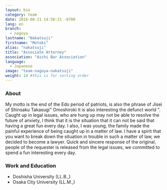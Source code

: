 ```yaml
---
layout: bio
category: team
date: 2016-08-21 14:50:21 -0700
lang: en
branch:
  - nagoya
lastname: "Nakatsuji"
firstname: "Motoki"
alias: "nakatsuji"
title: "Associate Attorney"
association: "Aichi Bar Association"
language:
  - Japanese
image: "team-nagoya-nakatsuji"
weight: 14 #this is for sorting order
---
```


### About
My motto is the end of the Edo period of patriots, is also the phrase of Jisei of Shinsaku Takasugi" Omoshiroki It is also interesting the defunct world ".
Caught up in legal issues, who are hung up may not be able to resolve the future of anxiety, I think that it is the situation that it can not be said that having a great fun every day. I also, I was young, the family made the painful experience of being caught up in a matter of law.
I have a spirit that you want to break down the situation in trouble in such a matter of law, we decided to become a lawyer. Quick and sincere response of the original, people of the requester is released from the legal issues, we committed to spend a fun interesting every day.

### Work and Education
- Doshisha University (LL.B.,)
- Osaka City University (LL.M.,)
